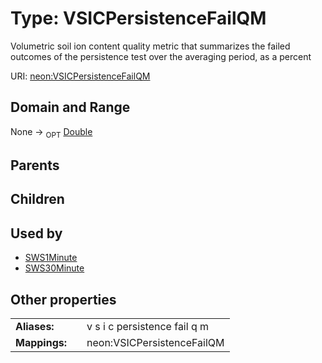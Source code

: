 
# Type: VSICPersistenceFailQM


Volumetric soil ion content quality metric that summarizes  the failed outcomes of the persistence test over the averaging period, as a percent

URI: [neon:VSICPersistenceFailQM](https://data.neonscience.org/VSICPersistenceFailQM)


## Domain and Range

None ->  <sub>OPT</sub> [Double](types/Double.md)

## Parents


## Children


## Used by

 * [SWS1Minute](SWS1Minute.md)
 * [SWS30Minute](SWS30Minute.md)

## Other properties

|  |  |  |
| --- | --- | --- |
| **Aliases:** | | v s i c persistence fail q m |
| **Mappings:** | | neon:VSICPersistenceFailQM |

